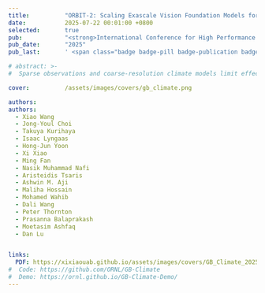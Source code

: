 ```yaml
---
title:          "ORBIT-2: Scaling Exascale Vision Foundation Models for Weather and Climate Downscaling"
date:           2025-07-22 00:01:00 +0800
selected:       true
pub:            "<strong>International Conference for High Performance Computing, Networking, Storage, and Analysis (SC)</strong>"
pub_date:       "2025"
pub_last:       ' <span class="badge badge-pill badge-publication badge-success">Best Paper Finalist🏆</span>'

# abstract: >-
#  Sparse observations and coarse-resolution climate models limit effective regional decision-making, underscoring the need for robust downscaling. However, existing AI methods struggle with generalization across variables and geographies and are constrained by the quadratic complexity of Vision Transformer (ViT) self-attention. We introduce ORBIT-2, a scalable foundation model for global, hyper-resolution climate downscaling. ORBIT-2 incorporates two key innovations: (1) Residual Slim ViT (Reslim), a lightweight architecture with residual learning and Bayesian regularization for efficient, robust prediction; and (2) TILES, a tile-wise sequence scaling algorithm that reduces self-attention complexity from quadratic to linear, enabling long-sequence processing and massive parallelism. ORBIT-2 scales to 10 billion parameters across 32,768 GPUs, achieving up to 1.8 ExaFLOPS sustained throughput and 92-98% strong scaling efficiency. It supports downscaling to 0.9 km global resolution and processes sequences up to 4.2 billion tokens. On 7 km resolution benchmarks, ORBIT-2 achieves high accuracy with R^2 scores in the range of 0.98 to 0.99 against observation data.

cover:          /assets/images/covers/gb_climate.png

authors:
authors:
  - Xiao Wang
  - Jong-Youl Choi
  - Takuya Kurihaya
  - Isaac Lyngaas
  - Hong-Jun Yoon
  - Xi Xiao
  - Ming Fan
  - Nasik Muhammad Nafi
  - Aristeidis Tsaris
  - Ashwin M. Aji
  - Maliha Hossain
  - Mohamed Wahib
  - Dali Wang
  - Peter Thornton
  - Prasanna Balaprakash
  - Moetasim Ashfaq
  - Dan Lu


links:
  PDF: https://xixiaouab.github.io/assets/images/covers/GB_Climate_2025.pdf
#  Code: https://github.com/ORNL/GB-Climate
#  Demo: https://ornl.github.io/GB-Climate-Demo/
---
```

